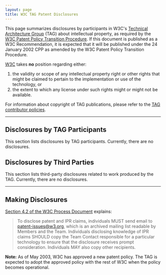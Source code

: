 ```yaml
---
layout: page
title: W3C TAG Patent Disclosures
---
```


This page summarizes disclosures by participants in W3C's [Technical Architecture Group](/) (TAG) about intellectual property, as required by the [W3C Patent Policy Transition Procedure](http://www.w3.org/2004/02/05-pp-transition#general). If this document is published as a W3C Recommendation, it is expected that it will be published under the 24 January 2002 CPP as amended by the W3C Patent Policy Transition Procedure.

[W3C](http://www.w3.org/) takes **no** position regarding either:

1. the validity or scope of any intellectual property right or other rights that might be claimed to pertain to the implementation or use of the technology, or
2. the extent to which any license under such rights might or might not be available.

For information about copyright of TAG publications, please refer to the [TAG contributor policies](/policy/).

---


## Disclosures by TAG Participants

This section lists disclosures by TAG participants. Currently, there are no disclosures.

## Disclosures by Third Parties

This section lists third-party disclosures related to work produced by the TAG. Currently, there are no disclosures.

---

## Making Disclosures

[Section 4.2 of the W3C Process Document](http://www.w3.org/2003/06/Process-20030618/comm.html#ipr) explains:

> To disclose patent and IPR claims, individuals MUST send email to patent-issues@w3.org, which is an archived mailing list readable by Members and the Team. Individuals disclosing knowledge of IPR claims SHOULD copy the Team Contact responsible for a particular technology to ensure that the disclosure receives prompt consideration. Individuals MAY also copy other recipients.

**Note:** As of May 2003, W3C has approved a new patent policy. The TAG is expected to adopt the approved policy with the rest of W3C when the policy becomes operational.